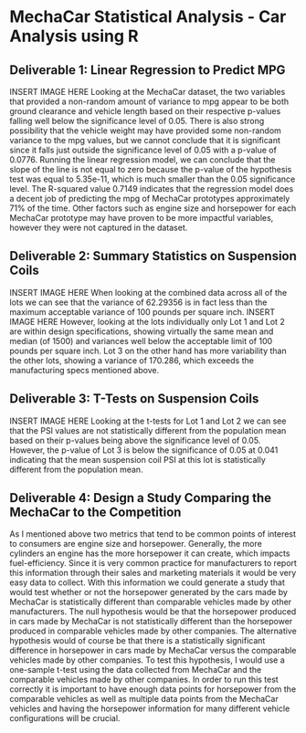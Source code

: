 # MechaCar Statistical Analysis - Car Analysis using R

## Deliverable 1: Linear Regression to Predict MPG
INSERT IMAGE HERE
Looking at the MechaCar dataset, the two variables that provided a non-random amount of variance to mpg appear to be both ground clearance and vehicle length based on their respective p-values falling well below the significance level of 0.05. There is also strong possibility that the vehicle weight may have provided some non-random variance to the mpg values, but we cannot conclude that it is significant since it falls just outside the significance level of 0.05 with a p-value of 0.0776. Running the linear regression model, we can conclude that the slope of the line is not equal to zero because the p-value of the hypothesis test was equal to 5.35e-11, which is much smaller than the 0.05 significance level. The R-squared value 0.7149 indicates that the regression model does a decent job of predicting the mpg of MechaCar prototypes approximately 71% of the time. Other factors such as engine size and horsepower for each MechaCar prototype may have proven to be more impactful variables, however they were not captured in the dataset.

## Deliverable 2: Summary Statistics on Suspension Coils 
INSERT IMAGE HERE
When looking at the combined data across all of the lots we can see that the variance of 62.29356 is in fact less than the maximum acceptable variance of 100 pounds per square inch. 
INSERT IMAGE HERE
However, looking at the lots individually only Lot 1 and Lot 2 are within design specifications, showing virtually the same mean and median (of 1500) and variances well below the acceptable limit of 100 pounds per square inch.  Lot 3 on the other hand has more variability than the other lots, showing a variance of 170.286, which exceeds the manufacturing specs mentioned above. 

## Deliverable 3: T-Tests on Suspension Coils
INSERT IMAGE HERE
Looking at the t-tests for Lot 1 and Lot 2 we can see that the PSI values are not statistically different from the population mean based on their p-values being above the significance level of 0.05. However, the p-value of Lot 3 is below the significance of 0.05 at 0.041 indicating that the mean suspension coil PSI at this lot is statistically different from the population mean.

## Deliverable 4: Design a Study Comparing the MechaCar to the Competition

As I mentioned above two metrics that tend to be common points of interest to consumers are engine size and horsepower. Generally, the more cylinders an engine has the more horsepower it can create, which impacts fuel-efficiency. Since it is very common practice for manufacturers to report this information through their sales and marketing materials it would be very easy data to collect.  With this information we could generate a study that would test whether or not the horsepower generated by the cars made by MechaCar is statistically different than comparable vehicles made by other manufacturers. The null hypothesis would be that the horsepower produced in cars made by MechaCar is not statistically different than the horsepower produced in comparable vehicles made by other companies. The alternative hypothesis would of course be that there is a statistically significant difference in horsepower in cars made by MechaCar versus the comparable vehicles made by other companies. To test this hypothesis, I would use a one-sample t-test using the data collected from MechaCar and the comparable vehicles made by other companies. In order to run this test correctly it is important to have enough data points for horsepower from the comparable vehicles as well as multiple data points from the MechaCar vehicles and having the horsepower information for many different vehicle configurations will be crucial.

